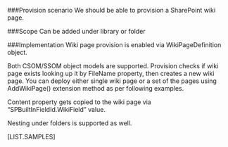 ﻿<properties 
	pageTitle="WikiPageDefinition" 
    pageName="WikiPageDefinition"
    parentPageId="12771"
/>

###Provision scenario
We should be able to provision a SharePoint wiki page.

###Scope 
Can be added under library or folder

###Implementation
Wiki page provision is enabled via WikiPageDefinition object.

Both CSOM/SSOM object models are supported. Provision checks if wiki page exists looking up it by FileName property, then creates a new wiki page. You can deploy either single wiki page or a set of the pages using AddWikiPage() extension method as per following examples.

Content property gets copied to the wiki page via “SPBuiltInFieldId.WikiField” value.

Nesting under folders is supported as well.

[LIST.SAMPLES]